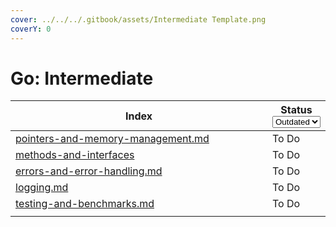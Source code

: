 ```yaml
---
cover: ../../../.gitbook/assets/Intermediate Template.png
coverY: 0
---
```


# Go: Intermediate

<table data-full-width="false"><thead><tr><th width="648" data-type="content-ref">Index</th><th>Status<select><option value="b3a10fa28a4946e7b5813834da63b854" label="Outdated" color="blue"></option><option value="8dd19938ebc84e6281f0b502a95cf85e" label="Updated" color="blue"></option><option value="bd669b2bf1944401ba6e2388c4e016b2" label="To Do" color="blue"></option></select></th></tr></thead><tbody><tr><td><a href="pointers-and-memory-management.md">pointers-and-memory-management.md</a></td><td><span data-option="bd669b2bf1944401ba6e2388c4e016b2">To Do</span></td></tr><tr><td><a href="methods-and-interfaces/">methods-and-interfaces</a></td><td><span data-option="bd669b2bf1944401ba6e2388c4e016b2">To Do</span></td></tr><tr><td><a href="errors-and-error-handling.md">errors-and-error-handling.md</a></td><td><span data-option="bd669b2bf1944401ba6e2388c4e016b2">To Do</span></td></tr><tr><td><a href="logging.md">logging.md</a></td><td><span data-option="bd669b2bf1944401ba6e2388c4e016b2">To Do</span></td></tr><tr><td><a href="testing-and-benchmarks.md">testing-and-benchmarks.md</a></td><td><span data-option="bd669b2bf1944401ba6e2388c4e016b2">To Do</span></td></tr><tr><td></td><td></td></tr></tbody></table>
